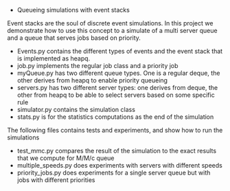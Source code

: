 * Queueing simulations with event stacks

Event stacks are the soul of discrete event simulations.
In this project we demonstrate how to use this concept to a simulate of a multi server queue and a  queue that serves jobs based on priority.

- Events.py contains the different types of events and the event stack that is implemented as heapq.
- job.py implements the regular job class and a priority job
- myQueue.py has two different queue types. One is a regular deque, the other derives from heapq to enable priority queueing
- servers.py has two different server types: one derives from deque, the other from heapq to be able to select servers based on some specific rule
- simulator.py contains the simulation class
- stats.py is for the statistics computations as the end of the simulation


The following files contains tests and experiments, and show how to run the simulations
- test_mmc.py compares the result of the simulation to the exact results that we compute for M/M/c queue
- multiple_speeds.py does experiments with servers with different speeds
- priority_jobs.py does experiments for a single server queue but with jobs with different priorities
